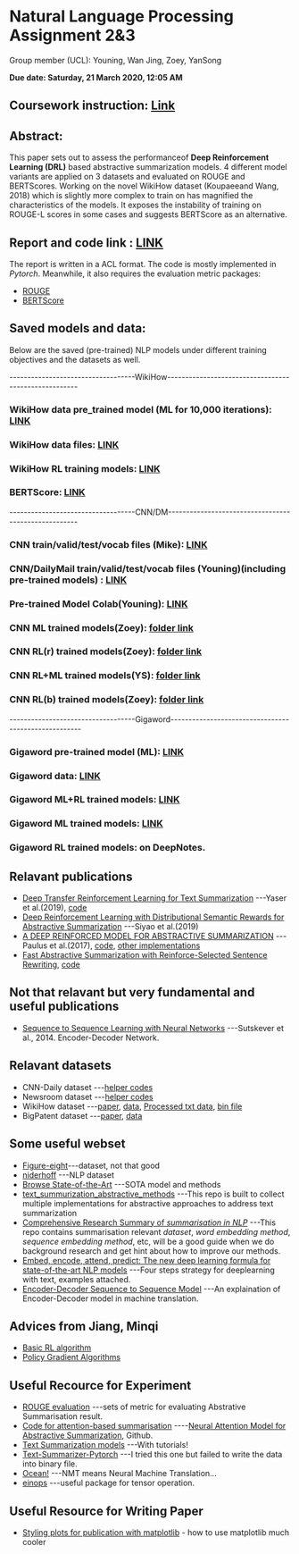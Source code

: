 # Natural Language Processing Assignment 2&3

Group member (UCL): Youning, Wan Jing, Zoey, YanSong

**Due date: Saturday, 21 March 2020, 12:05 AM**

## Coursework instruction: [Link](https://docs.google.com/document/d/1WTKNrYTr-7ckw62WAqy21-9udEMIpll4bWM5lmgpHZI/edit)

## Abstract:
This paper sets out to assess the performanceof **Deep Reinforcement Learning (DRL)** based abstractive summarization models.  4 different model variants are applied on 3 datasets and evaluated on ROUGE and BERTScores. Working  on  the  novel  WikiHow  dataset  (Koupaeeand Wang, 2018) which is slightly more complex to train on has magnified the characteristics of the models.   It exposes the instability of  training  on  ROUGE-L  scores in some cases  and  suggests BERTScore as an alternative.

## Report and code link : [LINK](https://github.com/YanSong97/NLP-project/tree/master/src)
The report is written in a ACL format. The code is mostly implemented in *Pytorch*. Meanwhile, it also requires the evaluation metric packages:
* [ROUGE](https://github.com/pltrdy/rouge)
* [BERTScore](https://github.com/Tiiiger/bert_score)





## Saved models and data: 
Below are the saved (pre-trained) NLP models under different training objectives and the datasets as well.

-----------------------------------WikiHow-----------------------------------------------------

### WikiHow data pre_trained model (ML for 10,000 iterations): [LINK](https://drive.google.com/drive/folders/1Yg5z4ixRVj-AZK2F7qXULb6YzsS_OTjj?usp=sharing)

### WikiHow data files: [LINK](https://drive.google.com/drive/folders/1oaYyf3NPYYbrnJCRXt6OAb4ngAX8UsTZ?usp=sharing)

### WikiHow RL training models:  [LINK](https://drive.google.com/drive/folders/1gPPBGrYQkGd06kcCkJ-TdCtilFPPPkGv?usp=sharing)

### BERTScore: [LINK](https://github.com/Tiiiger/bert_score/blob/master/example/Demo.ipynb)

-----------------------------------CNN/DM-----------------------------------------------------

### CNN train/valid/test/vocab files (Mike):  [LINK](https://drive.google.com/drive/folders/1lElh4nhI0jgoOH-vfZU4sI2_weIflCTR?usp=sharing)

### CNN/DailyMail train/valid/test/vocab files (Youning)(including pre-trained models) : [LINK](https://drive.google.com/drive/folders/14ToLlQlZs_Sl47bG_E07bGzkn3CdTwO7?usp=sharing) 

### Pre-trained Model Colab(Youning): [LINK](https://colab.research.google.com/drive/1cwoFYT-IsxfUlCZwXG2W6Neizk_ZyY4V)

### CNN ML trained models(Zoey): [folder link](https://drive.google.com/drive/folders/155ldJSInimq06Xo7cdhkfCeSI8QNypem?usp=sharing)

### CNN RL(r) trained models(Zoey): [folder link](https://drive.google.com/drive/folders/1j1GKlRhX3VtkKEnKINtM3IpU3QkIFk_3?usp=sharing)

### CNN RL+ML trained models(YS): [folder link](https://drive.google.com/drive/folders/1WuESSVflSyt92G28yu0pfEzlksxRgOt3?usp=sharing)

### CNN RL(b) trained models(Zoey): [folder link](https://drive.google.com/drive/folders/1HeF2NOK8u9b9a1Q-bZS6lNvliPGlQApc?usp=sharing)

-----------------------------------Gigaword-----------------------------------------------------

### Gigaword pre-trained model (ML): [LINK](https://drive.google.com/file/d/1tEiDx77a9Tf6AA8vYHC6t2tIF966Uj2f/view?usp=sharing)
### Gigaword data: [LINK](https://drive.google.com/open?id=1se96ql8HQx1Sg1EiJ66NchqH2BWm3vEM)
### Gigaword ML+RL trained models: [LINK](https://drive.google.com/drive/folders/16u6iaVKmSg636V1VlVHIAxiy0b17svDb?usp=sharing)
### Gigaword ML trained models: [LINK](https://drive.google.com/open?id=1HFqaVSc56CFwAk7S9AT9yv29bzlZNrVA)
### Gigaword RL trained models: on DeepNotes.




## Relavant publications 
* [Deep Transfer Reinforcement Learning for Text Summarization](https://arxiv.org/pdf/1810.06667.pdf) ---Yaser et al.(2019), [code](https://github.com/yaserkl/TransferRL)
* [Deep Reinforcement Learning with Distributional Semantic Rewards for Abstractive Summarization](https://www.aclweb.org/anthology/D19-1623.pdf) ---Siyao et al.(2019)
* [A DEEP REINFORCED MODEL FOR ABSTRACTIVE SUMMARIZATION](https://arxiv.org/pdf/1705.04304.pdf) ---Paulus et al.(2017), [code](https://github.com/oceanypt/A-DEEP-REINFORCED-MODEL-FOR-ABSTRACTIVE-SUMMARIZATION), [other implementations](https://paperswithcode.com/paper/a-deep-reinforced-model-for-abstractive)
* [Fast Abstractive Summarization with Reinforce-Selected Sentence Rewriting](https://arxiv.org/pdf/1805.11080.pdf), [code](https://github.com/ChenRocks/fast_abs_rl)

## Not that relavant but very fundamental and useful publications
* [Sequence to Sequence Learning with Neural Networks](https://papers.nips.cc/paper/5346-sequence-to-sequence-learning-with-neural-networks.pdf) ---Sutskever et al., 2014.  Encoder-Decoder Network.

## Relavant datasets
* CNN-Daily dataset ---[helper codes](https://github.com/yaserkl/TransferRL/tree/master/src/helper)
* Newsroom dataset ---[helper codes](https://github.com/yaserkl/TransferRL/tree/master/src/helper)
* WikiHow dataset ---[paper](https://arxiv.org/pdf/1810.09305.pdf), [data](https://github.com/mahnazkoupaee/WikiHow-Dataset), [Processed txt data](https://drive.google.com/drive/folders/1_8s_A0OC5153gktx6dSbzLh02QJtI9LS?usp=sharing), [bin file](https://drive.google.com/drive/folders/1oaYyf3NPYYbrnJCRXt6OAb4ngAX8UsTZ?usp=sharing)
* BigPatent dataset ---[paper](https://arxiv.org/pdf/1906.03741.pdf), [data](https://evasharma.github.io/bigpatent/)

## Some useful webset

* [Figure-eight](https://www.figure-eight.com/data-for-everyone/)---dataset, not that good
* [niderhoff](https://github.com/niderhoff/nlp-datasets) ---NLP dataset
* [Browse State-of-the-Art](https://paperswithcode.com/sota) ---SOTA model and methods
* [text_summurization_abstractive_methods](https://github.com/theamrzaki/text_summurization_abstractive_methods) ---This repo is built to collect multiple implementations for abstractive approaches to address text summarization
* [Comprehensive Research Summary of *summarisation in NLP*](https://github.com/mathsyouth/awesome-text-summarization) ---This repo contains summarisation relevant *dataset*, *word embedding method*, *sequence embedding method*, etc, will be a good guide when we do background research and get hint about how to improve our methods. 
* [Embed, encode, attend, predict: The new deep learning formula for state-of-the-art NLP models](https://explosion.ai/blog/deep-learning-formula-nlp) ---Four steps strategy for deeplearning with text, examples attached.
* [Encoder-Decoder Sequence to Sequence Model](https://towardsdatascience.com/understanding-encoder-decoder-sequence-to-sequence-model-679e04af4346) ---An explaination of Encoder-Decoder model in machine translation.


## Advices from Jiang, Minqi

* [Basic RL algorithm](https://eur01.safelinks.protection.outlook.com/?url=https%3A%2F%2Fspinningup.openai.com%2Fen%2Flatest%2Fspinningup%2Frl_intro2.html&data=02%7C01%7C%7Ca9283f0035d84c5f253408d7b5809c2c%7C1faf88fea9984c5b93c9210a11d9a5c2%7C0%7C0%7C637177436287831455&sdata=rejITU1AhX1g9WGSruzZq%2FicFEu3nBINpy6Xy9nnIX8%3D&reserved=0)
* [Policy Gradient Algorithms](https://lilianweng.github.io/lil-log/2018/04/08/policy-gradient-algorithms.html)

## Useful Recource for Experiment

* [ROUGE evaluation](https://rxnlp.com/how-rouge-works-for-evaluation-of-summarization-tasks/#.Xk54bRP7RQI) ---sets of metric for evaluating Abstrative Summarisation result.
* [Code for attention-based summarisation](https://github.com/facebookarchive/NAMAS) ----[Neural Attention Model for Abstractive Summarization](https://arxiv.org/pdf/1509.00685.pdf), Github.
* [Text Summarization models](https://github.com/theamrzaki/text_summurization_abstractive_methods) ---With tutorials!
* [Text-Summarizer-Pytorch](https://github.com/rohithreddy024/Text-Summarizer-Pytorch) ---I tried this one but failed to write the data into binary file.
* [Ocean!](https://github.com/oceanypt/A-DEEP-REINFORCED-MODEL-FOR-ABSTRACTIVE-SUMMARIZATION) ---NMT means Neural Machine Translation...
* [einops](https://github.com/arogozhnikov/einops) ---useful package for tensor operation.

## Useful Resource for Writing Paper

* [Styling plots for publication with matplotlib](https://jonchar.net/notebooks/matplotlib-styling/) - how to use matplotlib much cooler



